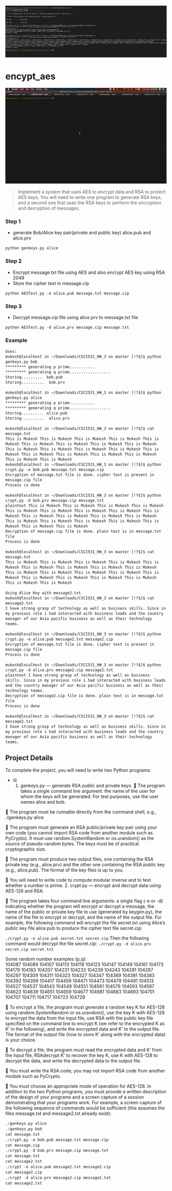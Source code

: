 ![screenshot ](https://github.com/mukeshkdangi/encypt_aes/blob/master/result/Screenshot%202019-04-04%20at%201.01.05%20AM.png)
# encypt_aes
![AES Encryption ](https://github.com/mukeshkdangi/encypt_aes/blob/master/result/ezgif.com-video-to-gif.gif)
> Implement a system that uses AES to encrypt data and RSA to protect AES keys. You will
need to write one program to generate RSA keys, and a second one that uses the RSA keys to perform the
encryption and decryption of messages.

### Step 1 
- generate Bob/Alice key pair(private and public key) alice.pub and alice.prv
```
python genkeys.py alice
```
### Step 2
- Encrypt message.txt file using AES and also encrypt AES key using RSA 2049 
- Store the cipher text in message.cip
```
python AESTest.py -e alice.pub message.txt message.cip
```

### Step 3
- Decrypt message.cip file using alice.prv to  message.txt file 
```
python AESTest.py -d alice.prv message.cip message.txt
 ```

### Example 
```
Uses: 
mukesh@localhost in ~/Downloads/CSCI531_HW_3 on master [!?$]$ python genkeys.py bob
********* generating p prime...........
********* generating q prime..................
Storing.........  bob.pub
Storing..........  bob.prv

mukesh@localhost in ~/Downloads/CSCI531_HW_3 on master [!?$]$ python genkeys.py alice
********* generating p prime...........
********* generating q prime..................
Storing.........  alice.pub
Storing..........  alice.prv

mukesh@localhost in ~/Downloads/CSCI531_HW_3 on master [!?$]$ cat message.txt 
This is Mukesh This is Mukesh This is Mukesh This is Mukesh This is Mukesh This is Mukesh This is Mukesh This is Mukesh This is Mukesh This is Mukesh This is Mukesh This is Mukesh This is Mukesh This is Mukesh This is Mukesh This is Mukesh This is Mukesh This is Mukesh This is Mukesh This is Mukesh 
mukesh@localhost in ~/Downloads/CSCI531_HW_3 on master [!?$]$ python crypt.py -e bob.pub message.txt message.cip
Encryption of message.txt file is done. cipher text is present in message.cip file 
Process is done 

mukesh@localhost in ~/Downloads/CSCI531_HW_3 on master [!?$]$ python crypt.py -d bob.prv message.cip message.txt
plaintext This is Mukesh This is Mukesh This is Mukesh This is Mukesh This is Mukesh This is Mukesh This is Mukesh This is Mukesh This is Mukesh This is Mukesh This is Mukesh This is Mukesh This is Mukesh This is Mukesh This is Mukesh This is Mukesh This is Mukesh This is Mukesh This is Mukesh This is Mukesh 
Decryption of message.cip file is done. plain text is in message.txt file 
Process is done 

mukesh@localhost in ~/Downloads/CSCI531_HW_3 on master [!?$]$ cat message.txt
This is Mukesh This is Mukesh This is Mukesh This is Mukesh This is Mukesh This is Mukesh This is Mukesh This is Mukesh This is Mukesh This is Mukesh This is Mukesh This is Mukesh This is Mukesh This is Mukesh This is Mukesh This is Mukesh This is Mukesh This is Mukesh This is Mukesh This is Mukesh 

Using Alice Key with message2.txt
mukesh@localhost in ~/Downloads/CSCI531_HW_3 on master [!?$]$ cat message2.txt 
I have strong grasp of technology as well as business skills. Since in my previous role i had interacted with business leads and the country manager of our Asia pacific business as well as their technology teams.

mukesh@localhost in ~/Downloads/CSCI531_HW_3 on master [!?$]$ python crypt.py -e alice.pub message2.txt message2.cip
Encryption of message.txt file is done. cipher text is present in message.cip file 
Process is done 

mukesh@localhost in ~/Downloads/CSCI531_HW_3 on master [!?$]$ python crypt.py -d alice.prv message2.cip message2.txt
plaintext I have strong grasp of technology as well as business skills. Since in my previous role i had interacted with business leads and the country manager of our Asia pacific business as well as their technology teams.
Decryption of message2.cip file is done. plain text is in message.txt file 
Process is done 

mukesh@localhost in ~/Downloads/CSCI531_HW_3 on master [!?$]$ cat message2.txt 
I have strong grasp of technology as well as business skills. Since in my previous role i had interacted with business leads and the country manager of our Asia pacific business as well as their technology teams.

```
## Project Details
To complete the project, you will need to write two Python programs:
-[x] 1. genkeys.py — generate RSA public and private keys.
 The program takes a single command line argument: the name of the user for whom the keys will
be generated. For test purposes, use the user names alice and bob.

 The program must be runnable directly from the command shell, e.g., ./genkeys.py alice

 The program must generate an RSA public/private key pair using your own code (you cannot
import RSA code from another module such as PyCrypto). It must use random.SystemRandom or
os.urandom() as the source of pseudo-random bytes. The keys must be of practical cryptographic
size.

 The program must produce two output files, one containing the RSA private key (e.g., alice.prv)
and the other one containing the RSA public key (e.g., alice.pub). The format of the key files is
up to you.

 You will need to write code to compute modular inverse and to test whether a number is prime.
2. crypt.py — encrypt and decrypt data using AES-128 and RSA.

 The program takes four command line arguments: a single flag (-e or -d) indicating whether the
program will encrypt or decrypt a message, the name of the public or private key file to use
(generated by keygen.py), the name of the file to encrypt or decrypt, and the name of the output
file. For example, the following command will encrypt the file secret.txt using Alice’s public key
file alice.pub to produce the cipher text file secret.cip:

```./crypt.py -e alice.pub secret.txt secret.cip```
Then the following command would decrypt the file secret.cip:
```./crypt.py -d alice.prv secret.cip secret.txt```

Some random number examples (p,q):  
104087 104089 104107 104113 104119 104123 104147 104149 104161 104173 
104179 104183 104207 104231 104233 104239 104243 104281 104287 104297 
104309 104311 104323 104327 104347 104369 104381 104383 104393 104399 
104417 104459 104471 104473 104479 104491 104513 104527 104537 104543 
104549 104551 104561 104579 104593 104597 104623 104639 104651 104659 
104677 104681 104683 104693 104701 104707 104711 104717 104723 104729
 
 To encrypt a file, the program must generate a random key K for AES-128 using
random.SystemRandom or os.urandom(), use the key K with AES-128 to encrypt the data from
the input file, use RSA with the public key file specified on the command line to encrypt K (we
refer to the encrypted K as K’ in the following), and write the encrypted data and K’ to the output
file. The format of the output file (how to store K’ along with the encrypted data) is your choice.

 To decrypt a file, the program must read the encrypted data and K’ from the input file, RSAdecrypt K’ to recover the key K, use K with AES-128 to decrypt the data, and write the decrypted
data to the output file.

 You must write the RSA code; you may not import RSA code from another module such as
PyCrypto.

 You must choose an appropriate mode of operation for AES-128.
In addition to the two Python programs, you must provide a written description of the design of your
programs and a screen capture of a session demonstrating that your programs work. For example, a screen
capture of the following sequence of commands would be sufficient (this assumes the files message.txt
and message2.txt already exist):
```python
./genkeys.py alice
./genkeys.py bob
cat message.txt
./crypt.py -e bob.pub message.txt message.cip
cat message.cip
./crypt.py -d bob.prv message.cip message.txt
cat message.txt
cat message2.txt
./crypt -e alice.pub message2.txt message2.cip
cat message2.cip
./crypt -d alice.prv message2.cip message2.txt
cat message2.txt
```


